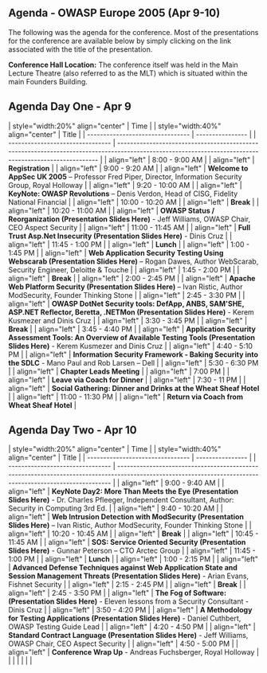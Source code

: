 ## Agenda - OWASP Europe 2005 (Apr 9-10)

The following was the agenda for the conference. Most of the
presentations for the conference are available below by simply clicking
on the link associated with the title of the presentation.

**Conference Hall Location:** The conference itself was held in the Main
Lecture Theatre (also referred to as the MLT) which is situated within
the main Founders Building.

## Agenda Day One - Apr 9

| style="width:20%" align="center" | Time             |  | style="width:40%" align="center" | Title                                                                                                                                                  |
| -------------------------------- | ---------------- |  | -------------------------------- | ------------------------------------------------------------------------------------------------------------------------------------------------------ |
| align="left"                     | 8:00 - 9:00 AM   |  | align="left"                     | **Registration**                                                                                                                                       |
| align="left"                     | 9:00 - 9:20 AM   |  | align="left"                     | **Welcome to AppSec UK 2005** – Professor Fred Piper, Director, Information Security Group, Royal Holloway                                             |
| align="left"                     | 9:20 - 10:00 AM  |  | align="left"                     | **KeyNote: OWASP Revolutions** – Denis Verdon, Head of CISG, Fidelity National Financial                                                               |
| align="left"                     | 10:00 - 10:20 AM |  | align="left"                     | **Break**                                                                                                                                              |
| align="left"                     | 10:20 - 11:00 AM |  | align="left"                     | **OWASP Status / Reorganization (Presentation Slides Here)** - Jeff Williams, OWASP Chair, CEO Aspect Security                                         |
| align="left"                     | 11:00 - 11:45 AM |  | align="left"                     | **Full Trust Asp.Net Insecurity (Presentation Slides Here)** - Dinis Cruz                                                                              |
| align="left"                     | 11:45 - 1:00 PM  |  | align="left"                     | **Lunch**                                                                                                                                              |
| align="left"                     | 1:00 - 1:45 PM   |  | align="left"                     | **Web Application Security Testing Using Webscarab (Presentation Slides Here)** – Rogan Dawes, Author WebScarab, Security Engineer, Deloitte & Touche  |
| align="left"                     | 1:45 - 2:00 PM   |  | align="left"                     | **Break**                                                                                                                                              |
| align="left"                     | 2:00 - 2:45 PM   |  | align="left"                     | **Apache Web Platform Security (Presentation Slides Here)** – Ivan Ristic, Author ModSecurity, Founder Thinking Stone                                  |
| align="left"                     | 2:45 - 3:30 PM   |  | align="left"                     | **OWASP DotNet Security tools: DefApp, ANBS, SAM'SHE, ASP.NET Reflector, Beretta, .NETMon (Presentation Slides Here)** - Kerem Kusmezer and Dinis Cruz |
| align="left"                     | 3:30 - 3:45 PM   |  | align="left"                     | **Break**                                                                                                                                              |
| align="left"                     | 3:45 - 4:40 PM   |  | align="left"                     | **Application Security Assessment Tools: An Overview of Available Testing Tools (Presentation Slides Here)** - Kerem Kusmezer and Dinis Cruz           |
| align="left"                     | 4:40 - 5:10 PM   |  | align="left"                     | **Information Security Framework - Baking Security into the SDLC** - Mano Paul and Rob Larsen – Dell                                                   |
| align="left"                     | 5:30 - 6:30 PM   |  | align="left"                     | **Chapter Leads Meeting**                                                                                                                              |
| align="left"                     | 7:00 PM          |  | align="left"                     | **Leave via Coach for Dinner**                                                                                                                         |
| align="left"                     | 7:30 - 11 PM     |  | align="left"                     | **Social Gathering: Dinner and Drinks at the Wheat Sheaf Hotel**                                                                                       |
| align="left"                     | 11:00 - 11:30 PM |  | align="left"                     | **Return via Coach from Wheat Sheaf Hotel**                                                                                                            |

## Agenda Day Two - Apr 10

| style="width:20%" align="center" | Time             |  | style="width:40%" align="center" | Title                                                                                                                                                      |
| -------------------------------- | ---------------- |  | -------------------------------- | ---------------------------------------------------------------------------------------------------------------------------------------------------------- |
| align="left"                     | 9:00 - 9:40 AM   |  | align="left"                     | **KeyNote Day2: More Than Meets the Eye (Presentation Slides Here)** - Dr. Charles Pfleeger, Independent Consultant, Author: Security in Computing 3rd Ed. |
| align="left"                     | 9:40 - 10:20 AM  |  | align="left"                     | **Web Intrusion Detection with ModSecurity (Presentation Slides Here)** – Ivan Ristic, Author ModSecurity, Founder Thinking Stone                          |
| align="left"                     | 10:20 - 10:45 AM |  | align="left"                     | **Break**                                                                                                                                                  |
| align="left"                     | 10:45 - 11:45 AM |  | align="left"                     | **SOS: Service Oriented Security (Presentation Slides Here)** - Gunnar Peterson – CTO Arctec Group                                                         |
| align="left"                     | 11:45 - 1:00 PM  |  | align="left"                     | **Lunch**                                                                                                                                                  |
| align="left"                     | 1:00 - 2:15 PM   |  | align="left"                     | **Advanced Defense Techniques against Web Application State and Session Management Threats (Presentation Slides Here)** - Arian Evans, Fishnet Security    |
| align="left"                     | 2:15 - 2:45 PM   |  | align="left"                     | **Break**                                                                                                                                                  |
| align="left"                     | 2:45 - 3:50 PM   |  | align="left"                     | **The Fog of Software: (Presentation Slides Here)** - Eleven lessons from a Security Consultant - Dinis Cruz                                               |
| align="left"                     | 3:50 - 4:20 PM   |  | align="left"                     | **A Methodology for Testing Applications (Presentation Slides Here)** - Daniel Cuthbert, OWASP Testing Guide Lead                                          |
| align="left"                     | 4:20 - 4:50 PM   |  | align="left"                     | **Standard Contract Language (Presentation Slides Here)** - Jeff Williams, OWASP Chair, CEO Aspect Security                                                |
| align="left"                     | 4:50 - 5:00 PM   |  | align="left"                     | **Conference Wrap Up** - Andreas Fuchsberger, Royal Holloway                                                                                               |
|                                  |                  |  |                                  |                                                                                                                                                            |